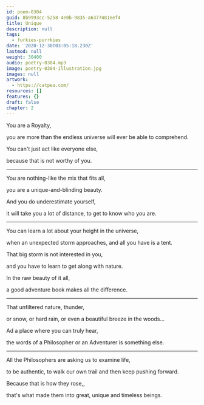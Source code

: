 ```yaml
---
id: poem-0304
guid: 8b9993cc-5258-4e0b-9835-a6377481eef4
title: Unique
description: null
tags:
  - furkies-purrkies
date: '2020-12-30T03:05:18.230Z'
lastmod: null
weight: 30400
audio: poetry-0304.mp3
image: poetry-0304-illustration.jpg
images: null
artwork:
  - https://catpea.com/
resources: []
features: {}
draft: false
chapter: 2
---
```


You are a Royalty,

you are more than the endless universe will ever be able to comprehend.

You can't just act like everyone else,

because that is not worthy of you.

---

You are nothing-like the mix that fits all,

you are a unique-and-blinding beauty.

And you do underestimate yourself,

it will take you a lot of distance, to get to know who you are.

---

You can learn a lot about your height in the universe,

when an unexpected storm approaches, and all you have is a tent.

That big storm is not interested in you,

and you have to learn to get along with nature.

In the raw beauty of it all,

a good adventure book makes all the difference.

---

That unfiltered nature, thunder,

or snow, or hard rain, or even a beautiful breeze in the woods...

Ad a place where you can truly hear,

the words of a Philosopher or an Adventurer is something else.

---

All the Philosophers are asking us to examine life,

to be authentic, to walk our own trail and then keep pushing forward.

Because that is how they rose,,

that's what made them into great, unique and timeless beings.
